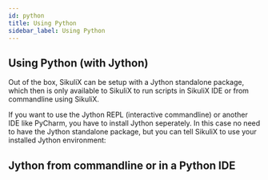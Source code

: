 ```yaml
---
id: python
title: Using Python
sidebar_label: Using Python
---
```


## Using Python (with Jython)

Out of the box, SikuliX can be setup with a Jython standalone package, which then is only available to SikuliX to run scripts in SikuliX IDE or from commandline using SikuliX.

If you want to use the Jython REPL (interactive commandline) or another IDE like PyCharm, you have to install Jython seperately. In this case no need to have the Jython standalone package, but you can tell SikuliX to use your installed Jython environment:

## Jython from commandline or in a Python IDE

